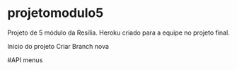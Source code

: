 # projetomodulo5
Projeto de 5 módulo da Resília.
Heroku criado para a equipe no projeto final.

Inicio do projeto
Criar Branch nova

#API menus 